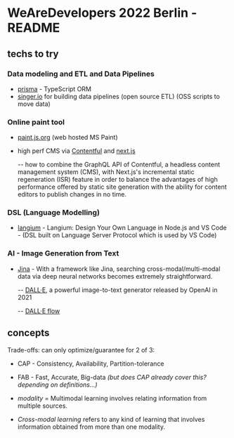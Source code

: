 # WeAreDevelopers 2022 Berlin - README

## techs to try

### Data modeling and ETL and Data Pipelines

- [prisma](https://www.prisma.io/typescript) - TypeScript ORM
- [singer.io](https://www.singer.io/) for building data pipelines (open source ETL) (OSS scripts to move data)

### Online paint tool

- [paint.js.org](https://paint.js.org/) (web hosted MS Paint)

- high perf CMS via [Contentful](https://www.contentful.com/pricing/) and [next.js](https://nextjs.org/)

  -- how to combine the GraphQL API of Contentful, a headless content management system (CMS), with Next.js's incremental static regeneration (ISR) feature in order to balance the advantages of high performance offered by static site generation with the ability for content editors to publish changes in no time.

### DSL (Language Modelling)

- [langium](https://github.com/langium/langium) - Langium: Design Your Own Language in Node.js and VS Code - (DSL built on Language Server Protocol which is used by VS Code)

### AI - Image Generation from Text

- [Jina](https://github.com/jina-ai/jina) - With a framework like Jina, searching cross-modal/multi-modal data via deep neural networks becomes extremely straightforward.

  -- [DALL&middot;E](https://openai.com/blog/dall-e/), a powerful image-to-text generator released by OpenAI in 2021

  -- [DALL&middot;E flow](https://github.com/jina-ai/dalle-flow/)



## concepts

Trade-offs: can only optimize/guarantee for 2 of 3:

- CAP - Consistency, Availability, Partition-tolerance
- FAB - Fast, Accurate, Big-data _(but does CAP already cover this? depending on definitions...)_

- _modality_ = Multimodal learning involves relating information from multiple sources.

- _Cross-modal learning_ refers to any kind of learning that involves information obtained from more than one modality.
